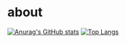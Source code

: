 # about

[![Anurag's GitHub stats](https://github-readme-stats.vercel.app/api?username=Shadowzzh&show_icons=true)](https://github.com/&show_icons=true/github-readme-stats)
[![Top Langs](https://github-readme-stats.vercel.app/api/top-langs/?username=Shadowzzh&layout=compact)](https://github.com/anuraghazra/github-readme-stats)

